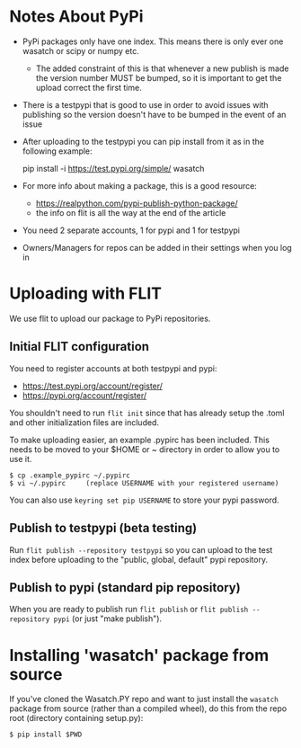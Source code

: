 # Notes About PyPi

- PyPi packages only have one index. This means there is only ever one wasatch or 
  scipy or numpy etc. 
    - The added constraint of this is that whenever a new publish is made the 
      version number MUST be bumped, so it is important to get the upload correct the
      first time.
- There is a testpypi that is good to use in order to avoid issues with 
  publishing so the version doesn't have to be bumped in the event of an issue
- After uploading to the testpypi you can pip install from it as in the following
  example:

    pip install -i https://test.pypi.org/simple/ wasatch

- For more info about making a package, this is a good resource:
    - https://realpython.com/pypi-publish-python-package/ 
    - the info on flit is all the way at the end of the article
- You need 2 separate accounts, 1 for pypi and 1 for testpypi
- Owners/Managers for repos can be added in their settings when you log in

# Uploading with FLIT

We use flit to upload our package to PyPi repositories. 

## Initial FLIT configuration

You need to register accounts at both testpypi and pypi:

- https://test.pypi.org/account/register/
- https://pypi.org/account/register/

You shouldn't need to run `flit init` since that has already setup the .toml and
other initialization files are included.

To make uploading easier, an example .pypirc has been included. This needs to be 
moved to your $HOME or ~ directory in order to allow you to use it.

    $ cp .example_pypirc ~/.pypirc
    $ vi ~/.pypirc     (replace USERNAME with your registered username)

You can also use `keyring set pip USERNAME` to store your pypi password.

## Publish to testpypi (beta testing)

Run `flit publish --repository testpypi` so you can upload to the test index 
before uploading to the "public, global, default" pypi repository.

## Publish to pypi (standard pip repository)

When you are ready to publish run `flit publish` or `flit publish --repository pypi`
(or just "make publish").

# Installing 'wasatch' package from source

If you've cloned the Wasatch.PY repo and want to just install the `wasatch` 
package from source (rather than a compiled wheel), do this from the repo root 
(directory containing setup.py):

    $ pip install $PWD
